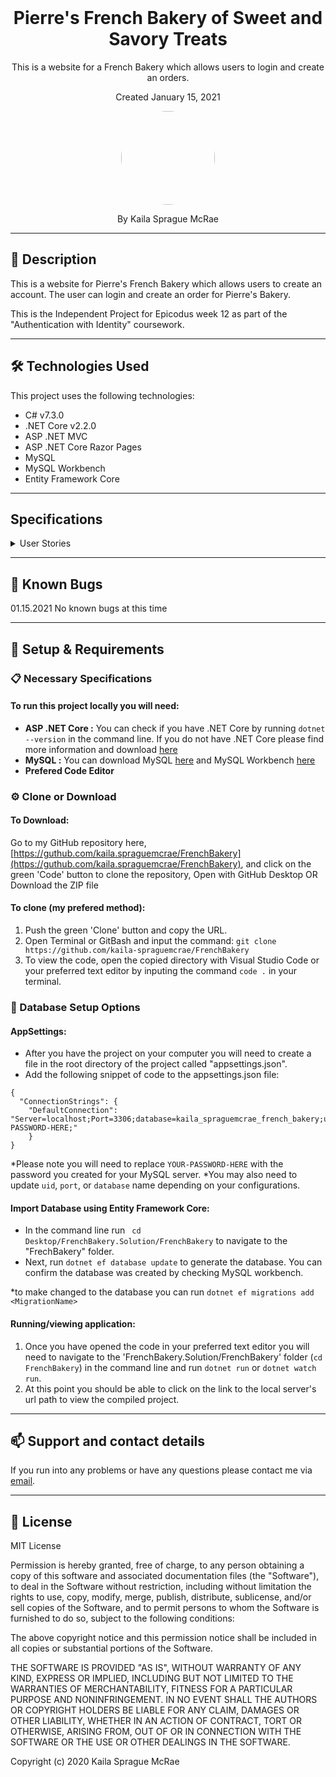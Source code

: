<br>
<h1 align = "center">
  <b> Pierre's French Bakery of Sweet and Savory Treats </b>
</h1>

<p align = "center">
  This is a website for a French Bakery which allows users to login and create an orders. 
</p>
<p align = "center"> Created January 15, 2021 </p>

<p align = "center">
  <a href = "https://github.com/kaila-spraguemcrae">
    <img style= "border-radius: 50% ; height: 150px; width: auto" src = "https://avatars1.githubusercontent.com/u/68969136?s=400&u=9656844bce97d3dc960e4012bcacc5458645885e&v=4">
  </a>
</p>
<p align = "center">
  By Kaila Sprague McRae
</p>

--------------------

## 📖  Description

This is a website for Pierre's French Bakery which allows users to create an account. The user can login and create an order for Pierre's Bakery. 

This is the Independent Project for Epicodus week 12 as part of the "Authentication with Identity" coursework. 

--------------------

## 🛠️ Technologies Used

This project uses the following technologies:

- C# v7.3.0
- .NET Core v2.2.0
- ASP .NET MVC
- ASP .NET Core Razor Pages
- MySQL
- MySQL Workbench
- Entity Framework Core

-------------------

## Specifications

<!-- ![SQL Design]( "SQL Database Design") -->


<details>
<summary>User Stories</summary>

| Story# | User Story | Complete |
| :------------- | :------------- | :------------- |
| 01 |  A user should be able to log in and log out. | false |
| 02 | Only logged in users should have create, update and delete functionality. All users should be able to have read functionality. | false |
| 03 | A user should be able to navigate to a splash page that lists all treats and flavors. Users should be able to click on an individual treat or flavor to see all the treats/flavors that belong to it. | false |
| 04 | Have separate roles for admins and logged-in users. Only admins should be able to add, update and delete. | false |
| 05 | Add an order form that only logged-in users can access. A logged-in user should be able to create, read, update and delete their own order. | false |

</details>

-------------------

## 🐛 Known Bugs

01.15.2021  No known bugs at this time

<!-- | Date | Error | Handled | Solution |
| :------------- | :------------- | :------------- | :------------- |
|  |  |  |  | -->

-------------------

## 🔧 Setup & Requirements

### 📋 Necessary Specifications

#### To run this project locally you will need:

- **ASP .NET Core :** You can check if you have .NET Core by running `dotnet --version` in the command line. If you do not have .NET Core please find more information and download [here](https://dotnet.microsoft.com/download/dotnet-core)
- **MySQL :**  You can download MySQL [here](https://dev.mysql.com/downloads/file/?id=484914) and MySQL Workbench [here](https://dev.mysql.com/downloads/file/?id=484391)
- **Prefered Code Editor**


### ⚙️ Clone or Download

#### To Download:

Go to my GitHub repository here, [https://guthub.com/kaila.spraguemcrae/FrenchBakery](https://guthub.com/kaila.spraguemcrae/FrenchBakery), and click on the green 'Code' button to clone the repository, Open with GitHub Desktop OR Download the ZIP file

#### To clone (my prefered method):

1. Push the green 'Clone' button and copy the URL.
2. Open Terminal or GitBash and input the command: `git clone https://github.com/kaila-spraguemcrae/FrenchBakery`
3. To view the code, open the copied directory with Visual Studio Code or your preferred text editor by inputing the command `code .` in your terminal.

### 🧰 Database Setup Options

#### AppSettings:

- After you have the project on your computer you will need to create a file in the root directory of the project called "appsettings.json". 
- Add the following snippet of code to the appsettings.json file:

```
{
  "ConnectionStrings": {
    "DefaultConnection": "Server=localhost;Port=3306;database=kaila_spraguemcrae_french_bakery;uid=root;pwd=YOUR-PASSWORD-HERE;"
    }
}
```
*Please note you will need to replace `YOUR-PASSWORD-HERE` with the password you created for your MySQL server.
*You may also need to update `uid`, `port`, or `database` name depending on your configurations.

#### Import Database using Entity Framework Core:

 - In the command line run ` cd Desktop/FrenchBakery.Solution/FrenchBakery` to navigate to the "FrechBakery" folder. 
 - Next, run `dotnet ef database update` to generate the database. You can confirm the database was created by checking MySQL workbench.

*to make changed to the database you can run `dotnet ef migrations add <MigrationName>`

#### Running/viewing application:

1. Once you have opened the code in your preferred text editor you will need to navigate to the 'FrenchBakery.Solution/FrenchBakery' folder (`cd FrenchBakery`) in the command line and run `dotnet run` or `dotnet watch run`.
2. At this point you should be able to click on the link to the local server's url path to view the compiled project. 

--------------------------

## 📫 Support and contact details

If you run into any problems or have any questions please contact me via [email](mailto:kaila.sprague@icloud.com).

---------------------------

## 📘 License

MIT License

Permission is hereby granted, free of charge, to any person obtaining a copy
of this software and associated documentation files (the "Software"), to deal
in the Software without restriction, including without limitation the rights
to use, copy, modify, merge, publish, distribute, sublicense, and/or sell
copies of the Software, and to permit persons to whom the Software is
furnished to do so, subject to the following conditions:

The above copyright notice and this permission notice shall be included in all
copies or substantial portions of the Software.

THE SOFTWARE IS PROVIDED "AS IS", WITHOUT WARRANTY OF ANY KIND, EXPRESS OR
IMPLIED, INCLUDING BUT NOT LIMITED TO THE WARRANTIES OF MERCHANTABILITY,
FITNESS FOR A PARTICULAR PURPOSE AND NONINFRINGEMENT. IN NO EVENT SHALL THE
AUTHORS OR COPYRIGHT HOLDERS BE LIABLE FOR ANY CLAIM, DAMAGES OR OTHER
LIABILITY, WHETHER IN AN ACTION OF CONTRACT, TORT OR OTHERWISE, ARISING FROM,
OUT OF OR IN CONNECTION WITH THE SOFTWARE OR THE USE OR OTHER DEALINGS IN THE
SOFTWARE.

Copyright (c) 2020 Kaila Sprague McRae